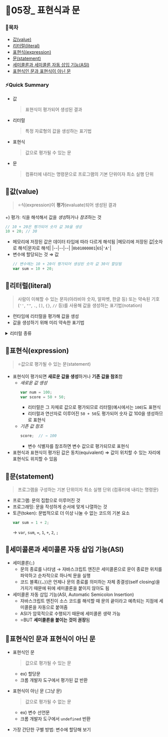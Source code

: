 # 📒05장_ 표현식과 문
### 📑목차
- [값(value)](#📌값value)
- [리터럴(literal)](#📌리터럴literal)
- [표현식(expression)](#📌표현식expression)
- [문(statement)](#📌문statement)
- [세미콜론과 세미콜론 자동 삽입 기능(ASI)](#📌세미콜론과-세미콜론-자동-삽입-기능asi)
- [표현식인 문과 표현식이 아닌 문](#📌표현식인-문과-표현식이-아닌-문)

### ⚡Quick Summary
- 값
    > 표현식이 평가되어 생성된 결과
- 리터럴
    > 특정 자료형의 값을 생성하는 표기법
- 표현식
    > 값으로 평가될 수 있는 문
- 문
    > 컴퓨터에 내리는 명령문으로 프로그램의 기본 단위이자 최소 실행 단위

## 📌값(value)
> ⭐식(expression)이 **평가**(evaluate)되어 생성된 결과

+) 평가: 식을 해석해서 값을 *생성*하거나 *참조*하는 것
```jsx
// 10 + 20은 평가되어 숫자 값 30을 생성
10 + 20; // 30
```
- 메모리에 저장된 값은 데이터 타입에 따라 다르게 해석됨
    |메모리에 저장된 값|숫자로 해석|문자로 해석|
    |--|--|--|
    |`0b01000001`|`65`|`'A'`|
- 변수에 할당되는 것 ⇒ 값
    ```jsx
    // 변수에는 10 + 20이 평가되어 생성된 숫자 값 30이 할당됨
    var sum = 10 + 20;
    ```
## 📌리터럴(literal)
> 사람이 이해할 수 있는 문자(아라비아 숫자, 알파벳, 한글 등) 또는 약속된 기호(`''`, `""`, `.`, `[]`, `{}`, `//` 등)를 사용해 값을 생성하는 표기법(notation)
- 런타임에 리터럴을 평가해 값을 생성
- 값을 생성하기 위해 미리 약속한 표기법
<details>
<summary>리터럴 종류</summary>
  
|리터럴|예시|
|--|--|
|정수|`100`|
|부동소수점|`10.5`|
|2진수, 8진수, 16진수|`0b01000001`, `0o101`, `0x41`|
|문자열|`'Hello'`<br>`"World"`|
|불리언|`true`<br>`false`|
|null|`null`|
|undefined|`undefined`|
|객체|`{ language: "javascript", VCS: "git"}`|
|배열|`[1, 2, 3]`|
|함수|`function() {}`|
|정규 표현식|`/[A-Z]+/g`|

</details>

## 📌표현식(expression)
> ⭐값으로 평가될 수 있는 문(statement)
- 표현식이 평가되면 **새로운 값을 생성**하거나 **기존 값을 참조**함
    - *새로운 값 생성*
        ```jsx
        var num = 100;
        var score = 50 + 50;
        ```
        - 리터럴은 그 자체로 값으로 평가되므로 리터럴(예시에서는 `100`)도 표현식
        - 리터럴과 연산자로 이루어진 `50 + 50`도 평가되어 숫자 값 100을 생성하므로 표현식
    - *기존 값 참조*
        ```jsx
        score;  // → 100
        ```
        - 변수 식별자를 참조하면 변수 값으로 평가되므로 표현식
- 표현식과 표현식이 평가된 값은 동치(equivalent) ⇒ 값이 위치할 수 있는 자리에 표현식도 위치할 수 있음

## 📌문(statement)
> 프로그램을 구성하는 기본 단위이자 최소 실행 단위 (컴퓨터에 내리는 명령문)
- 프로그램: 문의 집합으로 이루어진 것
- 프로그래밍: 문을 작성하게 순서에 맞게 나열하는 것
- 토큰(token): 문법적으로 더 이상 나눌 수 없는 코드의 기본 요소
    ```jsx
    var sum = 1 + 2;
    ```
    → `var`, `sum`, `=`, `1`, `+`, `2`, `;`

## 📌세미콜론과 세미콜론 자동 삽입 기능(ASI)
- 세미콜론(`;`)
    - 문의 종료를 나타냄 → 자바스크립트 엔진은 세미콜론으로 문이 종료한 위치를 파악하고 순차적으로 하나씩 문을 실행
    - 코드 블록(`{…}`)은 언제나 문의 종료를 의미하는 자체 종결성(self closing)을 가지기 때문에 뒤에 세미콜론을 붙이지 않아도 됨
- 세미콜론 자동 삽입 기능(ASI, Automatic Semicolon Insertion)
    - 자바스크립트 엔진이 소스 코드를 해석할 때 문의 끝이라고 예측되는 지점에 세미콜론을 자동으로 붙여줌
    - ASI가 암묵적으로 수행되기 때문에 세미콜론 생략 가능
    - ⭐BUT **세미콜론을 붙이는 것이 권장**됨

## 📌표현식인 문과 표현식이 아닌 문
- 표현식인 문
    > 값으로 평가될 수 있는 문
    - ex) 할당문
    - 크롬 개발자 도구에서 평가된 값 반환
- 표현식이 아닌 문 (그냥 문)
    > 값으로 평가될 수 없는 문
    - ex) 변수 선언문
    - 크롬 개발자 도구에서 `undefined` 반환

- 가장 간단한 구별 방법: 변수에 할당해 보기